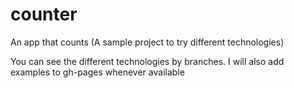 # counter
An app that counts (A sample project to try different technologies)

You can see the different technologies by branches. I will also add examples to gh-pages whenever available
